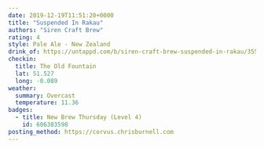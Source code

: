 ```yaml
---
date: 2019-12-19T11:51:20+0000
title: "Suspended In Rakau"
authors: "Siren Craft Brew"
rating: 4
style: Pale Ale - New Zealand
drink_of: https://untappd.com/b/siren-craft-brew-suspended-in-rakau/3550950
checkin:
  title: The Old Fountain
  lat: 51.527
  long: -0.089
weather:
  summary: Overcast
  temperature: 11.36
badges:
  - title: New Brew Thursday (Level 4)
    id: 606383598
posting_method: https://corvus.chrisburnell.com
---
```

